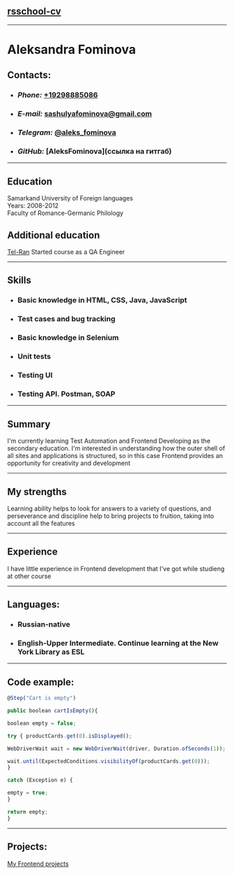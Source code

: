 ## [rsschool-cv]()
___
# Aleksandra Fominova
## Contacts:
- ### ***Phone:*** [+19298885086]()
- ### ***E-mail:*** [sashulyafominova@gmail.com]()
- ### ***Telegram:*** [@aleks_fominova]()
- ### ***GitHub:*** [AleksFominova](ссылка на гитгаб)
___
## Education
Samarkand University of Foreign languages<br> Years: 2008-2012<br> Faculty of Romance-Germanic Philology

## Additional education
[Tel-Ran](https://tel-ran.de/)  Started course as a QA Engineer
___
## Skills
- ### Basic knowledge in HTML, CSS, Java, JavaScript
- ### Test cases and bug tracking
- ### Basic knowledge in Selenium
- ### Unit tests
- ### Testing UI
- ### Testing API. Postman, SOAP

___
## Summary
I'm currently learning Test Automation and Frontend Developing as the secondary education. I'm interested in understanding how the outer shell of all sites and applications is structured, so in this case Frontend provides an opportunity for creativity and development

___
## My strengths
Learning ability helps to look for answers to a variety of questions, and perseverance and discipline help to bring projects to fruition, taking into account all the features

___
## Experience
I have little experience in Frontend development that I've got while studieng at other course

___
## Languages:
- ### Russian-native
- ### English-Upper Intermediate. Continue learning at the New York Library as ESL
___
## Code example:
``` javascript
@Step("Cart is empty")

public boolean cartIsEmpty(){  

boolean empty = false; 

try { productCards.get(0).isDisplayed();  

WebDriverWait wait = new WebDriverWait(driver, Duration.ofSeconds(1)); 

wait.until(ExpectedConditions.visibilityOf(productCards.get(0))); 
}

catch (Exception e) { 

empty = true; 
}

return empty; 
}
```

___
## Projects:
[My Frontend projects](https://github.com/AleksFominova/Projects)